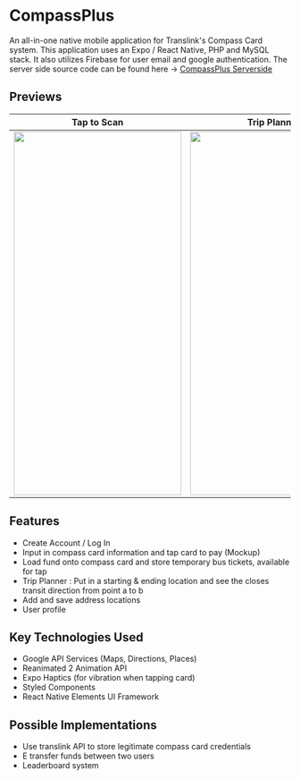 # CompassPlus

An all-in-one native mobile application for Translink's Compass Card system. This application uses an Expo / React Native, PHP and MySQL stack. It also utilizes Firebase for user email and google authentication. The server side source code can be found here -> [CompassPlus Serverside](https://github.com/wilyyy/CompassPlus-Serverside)

## Previews
Tap to Scan            |  Trip Planner 
:-------------------------:|:-------------------------:
<img src="https://media.giphy.com/media/MnmYbfuA9ULhJwQnrH/giphy.gif" width="300" height="650" />  |  <img src="https://media.giphy.com/media/FsS49gY5urfgc7t6FX/giphy.gif" width="300" height="650" /> 

## Features 
- Create Account / Log In
- Input in compass card information and tap card to pay (Mockup)
- Load fund onto compass card and store temporary bus tickets, available for tap
- Trip Planner : Put in a starting & ending location and see the closes transit direction from point a to b
- Add and save address locations
- User profile

## Key Technologies Used
- Google API Services (Maps, Directions, Places)
- Reanimated 2 Animation API
- Expo Haptics (for vibration when tapping card)
- Styled Components
- React Native Elements UI Framework

## Possible Implementations
- Use translink API to store legitimate compass card credentials
- E transfer funds between two users
- Leaderboard system
